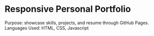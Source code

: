 # Responsive Personal Portfolio

Purpose: showcase skills, projects, and resume through GitHub Pages.
Languages Used: HTML, CSS, Javascript

